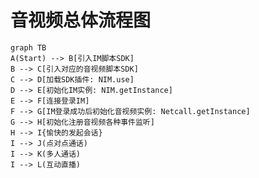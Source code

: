 # <span id="音视频总体流程图">音视频总体流程图</span>

```mermaid
graph TB
A(Start) --> B[引入IM脚本SDK]
B --> C[引入对应的音视频脚本SDK]
C --> D[加载SDK插件: NIM.use]
D --> E[初始化IM实例: NIM.getInstance]
E --> F[连接登录IM]
F --> G[IM登录成功后初始化音视频实例: Netcall.getInstance]
G --> H[初始化注册音视频各种事件监听]
H --> I{愉快的发起会话}
I --> J(点对点通话)
I --> K(多人通话)
I --> L(互动直播)
```